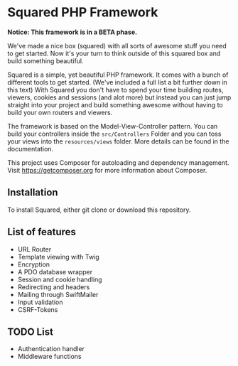 # Squared PHP Framework

**Notice: This framework is in a BETA phase.**

We've made a nice box (squared) with all sorts of awesome stuff you need to get started. Now it's your turn to think outside of this squared box and build something beautiful.

Squared is a simple, yet beautiful PHP framework. It comes with a bunch of different tools to get started. (We've included a full list a bit further down in this text) With Squared you don't have to spend your time building routes, viewers, cookies and sessions (and alot more) but instead you can just jump straight into your project and build something awesome without having to build your own routers and viewers.

The framework is based on the Model-View-Controller pattern. You can build your controllers inside the `src/Controllers` Folder and you can toss your views into the `resources/views` folder. More details can be found in the documentation.

This project uses Composer for autoloading and dependency management. Visit https://getcomposer.org for more information about Composer.

## Installation

To install Squared, either git clone or download this repository.

## List of features

- URL Router
- Template viewing with Twig
- Encryption
- A PDO database wrapper
- Session and cookie handling
- Redirecting and headers
- Mailing through SwiftMailer
- Input validation
- CSRF-Tokens

## TODO List

- Authentication handler
- Middleware functions
